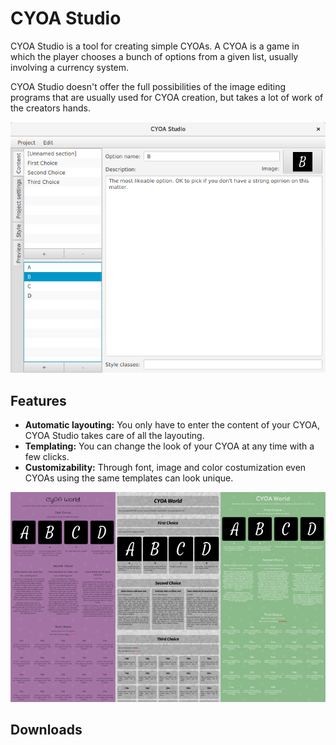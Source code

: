 # CYOA Studio

CYOA Studio is a tool for creating simple CYOAs.
A CYOA is a game in which the player chooses a bunch of options from a given list, usually involving a currency system.

CYOA Studio doesn't offer the full possibilities of the image editing programs that are usually used for CYOA creation, but takes a lot of work of the creators hands.

![Image of the program](img/MainScreen.png)

## Features

* **Automatic layouting:** You only have to enter the content of your CYOA, CYOA Studio takes care of all the layouting.
* **Templating:** You can change the look of your CYOA at any time with a few clicks.
* **Customizability:** Through font, image and color costumization even CYOAs using the same templates can look unique.

![Image showing the same project in multiple styles](img/Diversity.png)

## Downloads
